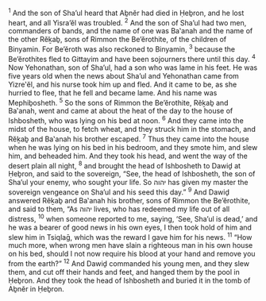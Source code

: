 <sup>1</sup> And the son of Sha’ul heard that Aḇnĕr had died in Ḥeḇron, and he lost heart, and all Yisra’ĕl was troubled.
<sup>2</sup> And the son of Sha’ul had two men, commanders of bands, and the name of one was Ba‛anah and the name of the other Rĕḵaḇ, sons of Rimmon the Be’ĕrothite, of the children of Binyamin. For Be’ĕroth was also reckoned to Binyamin,
<sup>3</sup> because the Be’ĕrothites fled to Gittayim and have been sojourners there until this day.
<sup>4</sup> Now Yehonathan, son of Sha’ul, had a son who was lame in his feet. He was five years old when the news about Sha’ul and Yehonathan came from Yizre‛ĕl, and his nurse took him up and fled. And it came to be, as she hurried to flee, that he fell and became lame. And his name was Mephiḇosheth.
<sup>5</sup> So the sons of Rimmon the Be’ĕrothite, Rĕḵaḇ and Ba‛anah, went and came at about the heat of the day to the house of Ishbosheth, who was lying on his bed at noon.
<sup>6</sup> And they came into the midst of the house, to fetch wheat, and they struck him in the stomach, and Rĕḵaḇ and Ba‛anah his brother escaped.
<sup>7</sup> Thus they came into the house when he was lying on his bed in his bedroom, and they smote him, and slew him, and beheaded him. And they took his head, and went the way of the desert plain all night,
<sup>8</sup> and brought the head of Ishbosheth to Dawiḏ at Ḥeḇron, and said to the sovereign, “See, the head of Ishbosheth, the son of Sha’ul your enemy, who sought your life. So יהוה has given my master the sovereign vengeance on Sha’ul and his seed this day.”
<sup>9</sup> And Dawiḏ answered Rĕḵaḇ and Ba‛anah his brother, sons of Rimmon the Be’ĕrothite, and said to them, “As יהוה lives, who has redeemed my life out of all distress,
<sup>10</sup> when someone reported to me, saying, ‘See, Sha’ul is dead,’ and he was a bearer of good news in his own eyes, I then took hold of him and slew him in Tsiqlaḡ, which was the reward I gave him for his news.
<sup>11</sup> “How much more, when wrong men have slain a righteous man in his own house on his bed, should I not now require his blood at your hand and remove you from the earth?”
<sup>12</sup> And Dawiḏ commanded his young men, and they slew them, and cut off their hands and feet, and hanged them by the pool in Ḥeḇron. And they took the head of Ishbosheth and buried it in the tomb of Aḇnĕr in Ḥeḇron.
